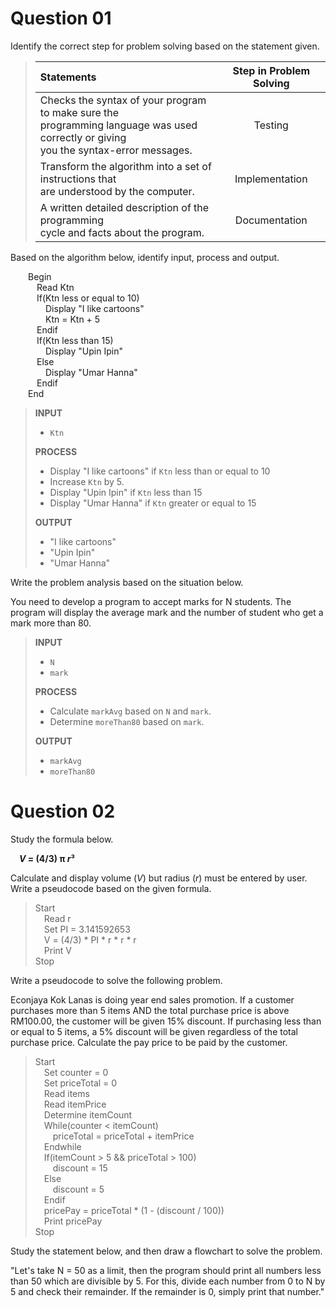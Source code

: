 # **Question 01**

Identify the correct step for problem solving based on the statement given.

> | Statements | Step in Problem Solving |
> | :--- | :---: |
> | Checks the syntax of your program to make sure the<br>programming language was used correctly or giving<br>you the syntax-error messages. | Testing |
> | Transform the algorithm into a set of instructions that<br>are understood by the computer. | Implementation |
> | A written detailed description of the programming<br>cycle and facts about the program. | Documentation |

Based on the algorithm below, identify input, process and output.

&emsp;&emsp;Begin
<br>&emsp;&emsp;&emsp;Read Ktn
<br>&emsp;&emsp;&emsp;If(Ktn less or equal to 10)
<br>&emsp;&emsp;&emsp;&emsp;Display "I like cartoons"
<br>&emsp;&emsp;&emsp;&emsp;Ktn = Ktn + 5
<br>&emsp;&emsp;&emsp;Endif
<br>&emsp;&emsp;&emsp;If(Ktn less than 15)
<br>&emsp;&emsp;&emsp;&emsp;Display "Upin Ipin"
<br>&emsp;&emsp;&emsp;Else
<br>&emsp;&emsp;&emsp;&emsp;Display "Umar Hanna"
<br>&emsp;&emsp;&emsp;Endif
<br>&emsp;&emsp;End

> **INPUT**
> 
> * `Ktn`
>
> **PROCESS**
>
> * Display "I like cartoons" if `Ktn` less than or equal to 10
> * Increase `Ktn` by 5.
> * Display "Upin Ipin" if `Ktn` less than 15
> * Display "Umar Hanna" if `Ktn` greater or equal to 15
>
> **OUTPUT**
> 
> * "I like cartoons"
> * "Upin Ipin"
> * "Umar Hanna"

Write the problem analysis based on the situation below.

You need to develop a program to accept marks for N students. The program will display the average mark and the number of student who get a mark more than 80.

> **INPUT**
> 
> * `N`
> * `mark`
>
> **PROCESS**
>
> * Calculate `markAvg` based on `N` and `mark`.
> * Determine `moreThan80` based on `mark`.
>
> **OUTPUT**
>
> * `markAvg`
> * `moreThan80`

# **Question 02**

Study the formula below.

&emsp;***V* = (4/3) π *r*³**

Calculate and display volume (*V*) but radius (*r*) must be entered by user. Write a pseudocode based on the given formula.

> Start
> <br>&emsp;Read r
> <br>&emsp;Set PI = 3.141592653
> <br>&emsp;V = (4/3) * PI * r * r * r
> <br>&emsp;Print V
> <br>Stop

Write a pseudocode to solve the following problem.

Econjaya Kok Lanas is doing year end sales promotion. If a customer purchases more than 5 items AND the total purchase price is above RM100.00, the customer will be given 15% discount. If purchasing less than or equal to 5 items, a 5% discount will be given regardless of the total purchase price. Calculate the pay price to be paid by the customer.

> Start
> <br>&emsp;Set counter = 0
> <br>&emsp;Set priceTotal = 0
> <br>&emsp;Read items
> <br>&emsp;Read itemPrice
> <br>&emsp;Determine itemCount
> <br>&emsp;While(counter < itemCount)
> <br>&emsp;&emsp;priceTotal = priceTotal + itemPrice
> <br>&emsp;Endwhile
> <br>&emsp;If(itemCount > 5 && priceTotal > 100)
> <br>&emsp;&emsp;discount = 15
> <br>&emsp;Else
> <br>&emsp;&emsp;discount = 5
> <br>&emsp;Endif
> <br>&emsp;pricePay = priceTotal * (1 - (discount / 100))
> <br>&emsp;Print pricePay
> <br>Stop

Study the statement below, and then draw a flowchart to solve the problem.

"Let's take N = 50 as a limit, then the program should print all numbers less than 50 which are divisible by 5. For this, divide each number from 0 to N by 5 and check their remainder. If the remainder is 0, simply print that number."


